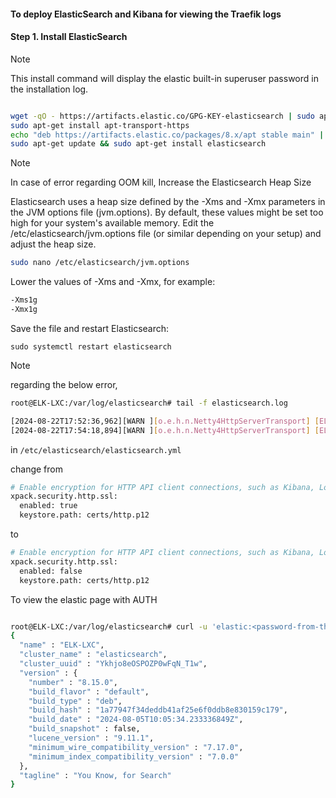 #### To deploy ElasticSearch and Kibana for viewing the Traefik logs

#### Step 1. Install ElasticSearch

> [!NOTE]
> 
> This install command will display the elastic built-in superuser password in the installation log.


```bash

wget -qO - https://artifacts.elastic.co/GPG-KEY-elasticsearch | sudo apt-key add -
sudo apt-get install apt-transport-https
echo "deb https://artifacts.elastic.co/packages/8.x/apt stable main" | sudo tee -a /etc/apt/sources.list.d/elastic-8.x.list
sudo apt-get update && sudo apt-get install elasticsearch

```
  

> [!NOTE]
> 
> In case of error regarding OOM kill, Increase the Elasticsearch Heap Size  

Elasticsearch uses a heap size defined by the -Xms and -Xmx parameters in the JVM options file (jvm.options). By default, these values might be set too high for your system's available memory.
Edit the /etc/elasticsearch/jvm.options file (or similar depending on your setup) and adjust the heap size.  

```bash
sudo nano /etc/elasticsearch/jvm.options
```

Lower the values of -Xms and -Xmx, for example:  

```bash
-Xms1g
-Xmx1g
```

Save the file and restart Elasticsearch:

```sudo systemctl restart elasticsearch```


> [!NOTE]
> 
> regarding the below error,

```bash
root@ELK-LXC:/var/log/elasticsearch# tail -f elasticsearch.log

[2024-08-22T17:52:36,962][WARN ][o.e.h.n.Netty4HttpServerTransport] [ELK-LXC] received plaintext http traffic on an https channel, closing connection Netty4HttpChannel{localAddress=/127.0.0.1:9200, remoteAddress=/127.0.0.1:34662}
[2024-08-22T17:54:18,894][WARN ][o.e.h.n.Netty4HttpServerTransport] [ELK-LXC] received plaintext http traffic on an https channel, closing connection Netty4HttpChannel{localAddress=/127.0.0.1:9200, remoteAddress=/127.0.0.1:40534}

```

in `/etc/elasticsearch/elasticsearch.yml`  

change from
```bash
# Enable encryption for HTTP API client connections, such as Kibana, Logstash, and Agents
xpack.security.http.ssl:
  enabled: true
  keystore.path: certs/http.p12
```

to  

```bash
# Enable encryption for HTTP API client connections, such as Kibana, Logstash, and Agents
xpack.security.http.ssl:
  enabled: false
  keystore.path: certs/http.p12
```


To view the elastic page with AUTH

```bash

root@ELK-LXC:/var/log/elasticsearch# curl -u 'elastic:<password-from-the-installation-log>' -X GET "http://localhost:9200/"
{
  "name" : "ELK-LXC",
  "cluster_name" : "elasticsearch",
  "cluster_uuid" : "Ykhjo8eOSPOZP0wFqN_T1w",
  "version" : {
    "number" : "8.15.0",
    "build_flavor" : "default",
    "build_type" : "deb",
    "build_hash" : "1a77947f34deddb41af25e6f0ddb8e830159c179",
    "build_date" : "2024-08-05T10:05:34.233336849Z",
    "build_snapshot" : false,
    "lucene_version" : "9.11.1",
    "minimum_wire_compatibility_version" : "7.17.0",
    "minimum_index_compatibility_version" : "7.0.0"
  },
  "tagline" : "You Know, for Search"
}

```





